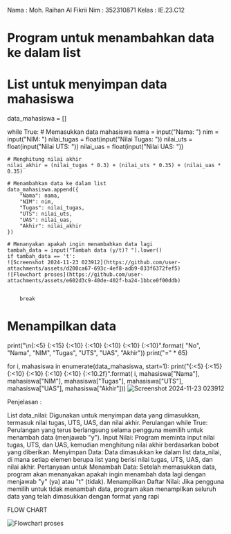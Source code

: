 Nama  : Moh. Raihan Al Fikrii
Nim   : 352310871
Kelas : IE.23.C12

# Program untuk menambahkan data ke dalam list

# List untuk menyimpan data mahasiswa
data_mahasiswa = []

while True:
    # Memasukkan data mahasiswa
    nama = input("Nama: ")
    nim = input("NIM: ")
    nilai_tugas = float(input("Nilai Tugas: "))
    nilai_uts = float(input("Nilai UTS: "))
    nilai_uas = float(input("Nilai UAS: "))
    
    # Menghitung nilai akhir
    nilai_akhir = (nilai_tugas * 0.3) + (nilai_uts * 0.35) + (nilai_uas * 0.35)
    
    # Menambahkan data ke dalam list
    data_mahasiswa.append({
        "Nama": nama,
        "NIM": nim,
        "Tugas": nilai_tugas,
        "UTS": nilai_uts,
        "UAS": nilai_uas,
        "Akhir": nilai_akhir
    })
    
    # Menanyakan apakah ingin menambahkan data lagi
    tambah_data = input("Tambah data (y/t)? ").lower()
    if tambah_data == 't':
    ![Screenshot 2024-11-23 023912](https://github.com/user-attachments/assets/d200ca67-693c-4ef8-adb9-033f6372fef5)
    ![Flowchart proses](https://github.com/user-attachments/assets/e602d3c9-40de-402f-ba24-1bbce0f00ddb)


        break

# Menampilkan data
print("\n{:<5} {:<15} {:<10} {:<10} {:<10} {:<10} {:<10}".format(
    "No", "Nama", "NIM", "Tugas", "UTS", "UAS", "Akhir"))
print("=" * 65)

for i, mahasiswa in enumerate(data_mahasiswa, start=1):
    print("{:<5} {:<15} {:<10} {:<10} {:<10} {:<10} {:<10.2f}".format(
        i, mahasiswa["Nama"], mahasiswa["NIM"], mahasiswa["Tugas"],
        mahasiswa["UTS"], mahasiswa["UAS"], mahasiswa["Akhir"]))
![Screenshot 2024-11-23 023912](https://github.com/user-attachments/assets/f6c8b436-2ee7-4ab5-a51c-453099bec8b6)

Penjelasan :

List data_nilai: Digunakan untuk menyimpan data yang dimasukkan, termasuk nilai tugas, UTS, UAS, dan nilai akhir.
Perulangan while True: Perulangan yang terus berlangsung selama pengguna memilih untuk menambah data (menjawab "y").
Input Nilai: Program meminta input nilai tugas, UTS, dan UAS, kemudian menghitung nilai akhir berdasarkan bobot yang diberikan.
Menyimpan Data: Data dimasukkan ke dalam list data_nilai, di mana setiap elemen berupa list yang berisi nilai tugas, UTS, UAS, dan nilai akhir.
Pertanyaan untuk Menambah Data: Setelah memasukkan data, program akan menanyakan apakah ingin menambah data lagi dengan menjawab "y" (ya) atau "t" (tidak).
Menampilkan Daftar Nilai: Jika pengguna memilih untuk tidak menambah data, program akan menampilkan seluruh data yang telah dimasukkan dengan format yang rapi

FLOW CHART

![Flowchart proses](https://github.com/user-attachments/assets/1f40bb62-2faa-420b-93a6-164894b70e1f)



        
        
